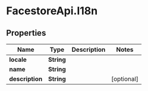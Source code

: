# FacestoreApi.I18n

## Properties
Name | Type | Description | Notes
------------ | ------------- | ------------- | -------------
**locale** | **String** |  | 
**name** | **String** |  | 
**description** | **String** |  | [optional] 


